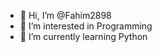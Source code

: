 - 👋 Hi, I’m @Fahim2898
- 👀 I’m interested in Programming 
- 🌱 I’m currently learning Python


<!---
Fahim2898/Fahim2898 is a ✨ special ✨ repository because its `README.md` (this file) appears on your GitHub profile.
You can click the Preview link to take a look at your changes.
--->
